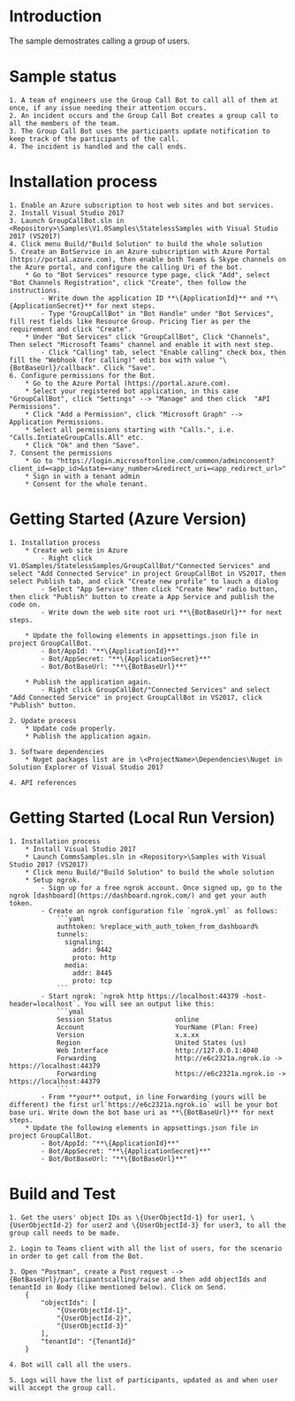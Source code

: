 ﻿# Introduction
The sample demostrates calling a group of users. 

# Sample status
    1. A team of engineers use the Group Call Bot to call all of them at once, if any issue needing their attention occurs.
    2. An incident occurs and the Group Call Bot creates a group call to all the members of the team.
    3. The Group Call Bot uses the participants update notification to keep track of the participants of the call.
    4. The incident is handled and the call ends.

# Installation process
    1. Enable an Azure subscription to host web sites and bot services. 
    2. Install Visual Studio 2017
    3. Launch GroupCallBot.sln in <Repository>\Samples\V1.0Samples\StatelessSamples with Visual Studio 2017 (VS2017)
    4. Click menu Build/"Build Solution" to build the whole solution
    5. Create an BotService in an Azure subscription with Azure Portal (https://portal.azure.com), then enable both Teams & Skype channels on the Azure portal, and configure the calling Uri of the bot. 
        * Go to "Bot Services" resource type page, click "Add", select "Bot Channels Registration", click "Create", then follow the instructions. 
            - Write down the application ID **\{ApplicationId}** and **\{ApplicationSecret}** for next steps. 
            - Type "GroupCallBot" in "Bot Handle" under "Bot Services", fill rest fields like Resource Group. Pricing Tier as per the requirement and click "Create".
        * Under "Bot Services" click "GroupCallBot", Click "Channels", Then select "Microsoft Teams" channel and enable it with next step.
            - Click "Calling" tab, select "Enable calling" check box, then fill the "Webhook (for calling)" edit box with value "\{BotBaseUrl}/callback". Click "Save".
    6. Configure permissions for the Bot. 
        * Go to the Azure Portal (https://portal.azure.com).
        * Select your registered bot application, in this case "GroupCallBot", click "Settings" --> "Manage" and then click  "API Permissions".
        * Click "Add a Permission", click "Microsoft Graph" --> Application Permissions.
        * Select all permissions starting with "Calls.", i.e. "Calls.IntiateGroupCalls.All" etc.
        * Click "Ok" and then "Save".
    7. Consent the permissions
        * Go to "https://login.microsoftonline.com/common/adminconsent?client_id=<app_id>&state=<any_number>&redirect_uri=<app_redirect_url>"
        * Sign in with a tenant admin
        * Consent for the whole tenant.
    
# Getting Started (Azure Version)
    1. Installation process
        * Create web site in Azure
            - Right click V1.0Samples/StatelessSamples/GroupCallBot/"Connected Services" and select "Add Connected Service" in project GroupCallBot in VS2017, then select Publish tab, and click "Create new profile" to lauch a dialog
            - Select "App Service" then click "Create New" radio button, then click "Publish" button to create a App Service and publish the code on. 
            - Write down the web site root uri **\{BotBaseUrl}** for next steps.
  
        * Update the following elements in appsettings.json file in project GroupCallBot.
            - Bot/AppId: "**\{ApplicationId}**"
            - Bot/AppSecret: "**\{ApplicationSecret}**"
            - Bot/BotBaseUrl: "**\{BotBaseUrl}**"

        * Publish the application again. 
            - Right click GroupCallBot/"Connected Services" and select "Add Connected Service" in project GroupCallBot in VS2017, click "Publish" button.

    2. Update process
        * Update code properly.
        * Publish the application again.

    3. Software dependencies
        * Nuget packages list are in \<ProjectName>\Dependencies\Nuget in Solution Explorer of Visual Studio 2017

    4. API references

# Getting Started (Local Run Version)
    1. Installation process
        * Install Visual Studio 2017
        * Launch CommsSamples.sln in <Repository>\Samples with Visual Studio 2017 (VS2017)
        * Click menu Build/"Build Solution" to build the whole solution
        * Setup ngrok.
            - Sign up for a free ngrok account. Once signed up, go to the ngrok [dashboard](https://dashboard.ngrok.com/) and get your auth token.
            - Create an ngrok configuration file `ngrok.yml` as follows:
                ```yaml
                authtoken: %replace_with_auth_token_from_dashboard%
                tunnels:
                  signaling:
                    addr: 9442
                    proto: http
                  media: 
                    addr: 8445
                    proto: tcp
                ```
            - Start ngrok: `ngrok http https://localhost:44379 -host-header=localhost`. You will see an output like this:
                ```ymal
                Session Status                online
                Account                       YourName (Plan: Free)
                Version                       x.x.xx
                Region                        United States (us)
                Web Interface                 http://127.0.0.1:4040
                Forwarding                    http://e6c2321a.ngrok.io -> https://localhost:44379
                Forwarding                    https://e6c2321a.ngrok.io -> https://localhost:44379
                ```
            - From **your** output, in line Forwarding (yours will be different) the first url`https://e6c2321a.ngrok.io` will be your bot base uri. Write down the bot base uri as **\{BotBaseUrl}** for next steps.
        * Update the following elements in appsettings.json file in project GroupCallBot.
            - Bot/AppId: "**\{ApplicationId}**"
            - Bot/AppSecret: "**\{ApplicationSecret}**"
            - Bot/BotBaseUrl: "**\{BotBaseUrl}**"

# Build and Test
    1. Get the users' object IDs as \{UserObjectId-1} for user1, \{UserObjectId-2} for user2 and \{UserObjectId-3} for user3, to all the group call needs to be made. 

    2. Login to Teams client with all the list of users, for the scenario in order to get call from the Bot.

    3. Open "Postman", create a Post request --> {BotBaseUrl}/participantscalling/raise and then add objectIds and tenantId in Body (like mentioned below). Click on Send.
        {  
            "objectIds": [
                "{UserObjectId-1}",
                "{UserObjectId-2}",
                "{UserObjectId-3}"
            ],
            "tenantId": "{TenantId}"
        }

    4. Bot will call all the users.

    5. Logs will have the list of participants, updated as and when user will accept the group call.